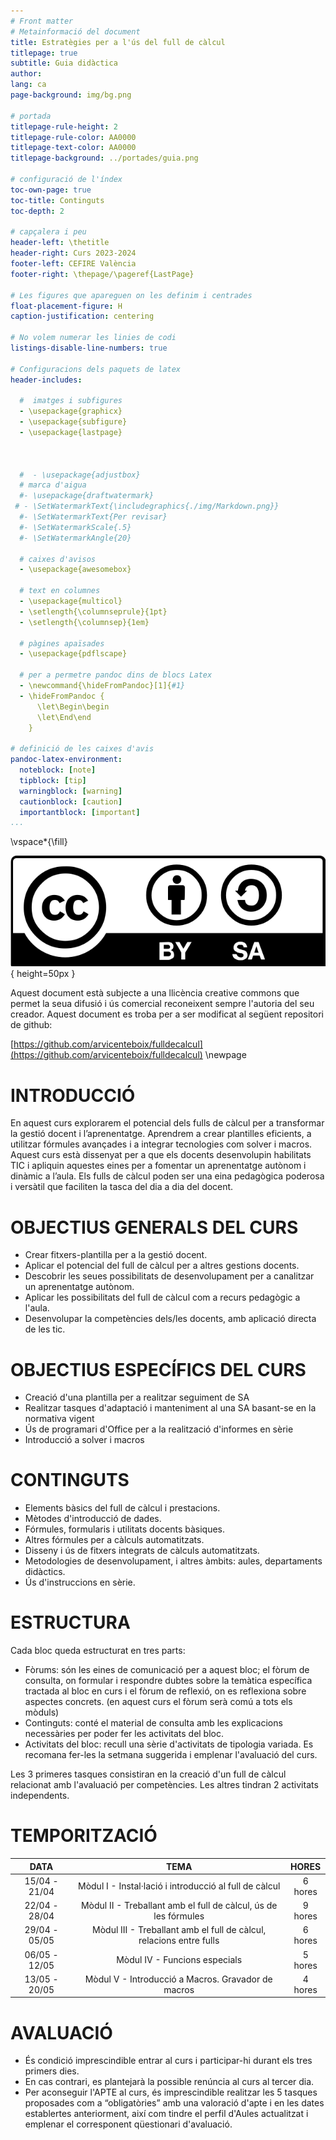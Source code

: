 ```yaml
---
# Front matter
# Metainformació del document
title: Estratègies per a l'ús del full de càlcul
titlepage: true
subtitle: Guia didàctica
author: 
lang: ca
page-background: img/bg.png

# portada
titlepage-rule-height: 2
titlepage-rule-color: AA0000
titlepage-text-color: AA0000
titlepage-background: ../portades/guia.png

# configuració de l'índex
toc-own-page: true
toc-title: Continguts
toc-depth: 2

# capçalera i peu
header-left: \thetitle
header-right: Curs 2023-2024
footer-left: CEFIRE València
footer-right: \thepage/\pageref{LastPage}

# Les figures que apareguen on les definim i centrades
float-placement-figure: H
caption-justification: centering 

# No volem numerar les linies de codi
listings-disable-line-numbers: true

# Configuracions dels paquets de latex
header-includes:

  #  imatges i subfigures
  - \usepackage{graphicx}
  - \usepackage{subfigure}
  - \usepackage{lastpage}



  #  - \usepackage{adjustbox}
  # marca d'aigua
  #- \usepackage{draftwatermark}
 # - \SetWatermarkText{\includegraphics{./img/Markdown.png}}
  #- \SetWatermarkText{Per revisar}
  #- \SetWatermarkScale{.5}
  #- \SetWatermarkAngle{20}
   
  # caixes d'avisos 
  - \usepackage{awesomebox}

  # text en columnes
  - \usepackage{multicol}
  - \setlength{\columnseprule}{1pt}
  - \setlength{\columnsep}{1em}

  # pàgines apaïsades
  - \usepackage{pdflscape}
  
  # per a permetre pandoc dins de blocs Latex
  - \newcommand{\hideFromPandoc}[1]{#1}
  - \hideFromPandoc {
      \let\Begin\begin
      \let\End\end
    }
 
# definició de les caixes d'avis
pandoc-latex-environment:
  noteblock: [note]
  tipblock: [tip]
  warningblock: [warning]
  cautionblock: [caution]
  importantblock: [important]
...
```


\vspace*{\fill}

![](img/cc.png){ height=50px }

Aquest document està subjecte a una llicència creative commons que permet la seua difusió i ús comercial reconeixent sempre l'autoria del seu creador. Aquest document es troba per a ser modificat al següent repositori de github:
<!-- CANVIAR L'ENLLAÇ -->
[https://github.com/arvicenteboix/fulldecalcul](https://github.com/arvicenteboix/fulldecalcul)
\newpage

# INTRODUCCIÓ 

En aquest curs explorarem el potencial dels fulls de càlcul per a transformar la gestió docent i l’aprenentatge. Aprendrem a crear plantilles eficients, a utilitzar fórmules avançades i a integrar tecnologies com solver i macros. Aquest curs està dissenyat per a que els docents desenvolupin habilitats TIC i apliquin aquestes eines per a fomentar un aprenentatge autònom i dinàmic a l’aula. Els fulls de càlcul poden ser una eina pedagògica poderosa i versàtil que faciliten la tasca del dia a dia del docent.

# OBJECTIUS GENERALS DEL CURS

* Crear fitxers-plantilla per a la gestió docent.
* Aplicar el potencial del full de càlcul per a altres gestions docents.
* Descobrir les seues possibilitats de desenvolupament per a canalitzar un aprenentatge autònom.
* Aplicar les possibilitats del full de càlcul com a recurs pedagògic a l'aula.
* Desenvolupar la competències dels/les docents, amb aplicació directa de les tic.

# OBJECTIUS ESPECÍFICS DEL CURS

* Creació d'una plantilla per a realitzar seguiment de SA
* Realitzar tasques d'adaptació i manteniment al una SA basant-se en la normativa vigent
* Ús de programari d'Office per a la realització d'informes en sèrie
* Introducció a solver i macros

# CONTINGUTS

* Elements bàsics del full de càlcul i prestacions.
* Mètodes d'introducció de dades.
* Fórmules, formularis i utilitats docents bàsiques.
* Altres fórmules per a càlculs automatitzats.
* Disseny i ús de fitxers integrats de càlculs automatitzats.
* Metodologies de desenvolupament, i altres àmbits: aules, departaments didàctics.
* Ús d'instruccions en sèrie.

# ESTRUCTURA

Cada bloc queda estructurat en tres parts:

* Fòrums: són les eines de comunicació per a aquest bloc; el fòrum de consulta, on formular i respondre dubtes sobre la temàtica específica tractada al bloc en curs i el fòrum de reflexió, on es reflexiona sobre aspectes concrets. (en aquest curs el fòrum serà comú a tots els mòduls)
* Continguts: conté el material de consulta amb les explicacions necessàries per poder fer les activitats del bloc.
* Activitats del bloc: recull una sèrie d'activitats de tipologia variada. Es recomana fer-les la setmana suggerida i emplenar l'avaluació del curs.

Les 3 primeres tasques consistiran en la creació d'un full de càlcul relacionat amb l'avaluació per competències. Les altres tindran 2 activitats independents.

# TEMPORITZACIÓ

| DATA | TEMA |	HORES |
| :-: | :---: | :-: |
| 15/04 - 21/04 | Mòdul I - Instal·lació i introducció al full de càlcul | 6 hores | 
| 22/04 - 28/04 | Mòdul II - Treballant amb el full de càlcul, ús de les fórmules | 9 hores | 
| 29/04 - 05/05 | Mòdul III - Treballant amb el full de càlcul, relacions entre fulls | 6 hores | 
| 06/05 - 12/05 | Mòdul IV - Funcions especials | 5 hores | 
| 13/05 - 20/05 | Mòdul V - Introducció a Macros. Gravador de macros | 4 hores |

# AVALUACIÓ

* És condició imprescindible entrar al curs i participar-hi durant els tres primers dies.
* En cas contrari, es plantejarà la possible renúncia al curs al tercer dia.
* Per aconseguir l'APTE al curs, és imprescindible realitzar les 5 tasques proposades com a “obligatòries” amb una valoració d'apte i en les dates establertes anteriorment, així com tindre el perfil d'Aules actualitzat i emplenar el corresponent qüestionari d'avaluació.



